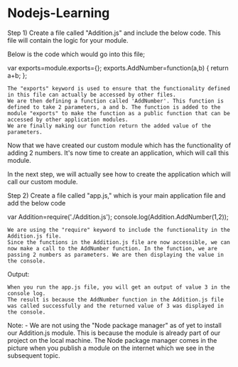 # Nodejs-Learning
Step 1) Create a file called "Addition.js" and include the below code. This file will contain the logic for your module.

Below is the code which would go into this file; 

var exports=module.exports={};
exports.AddNumber=function(a,b)
{
return a+b;
};

    The "exports" keyword is used to ensure that the functionality defined in this file can actually be accessed by other files.
    We are then defining a function called 'AddNumber'. This function is defined to take 2 parameters, a and b. The function is added to the module "exports" to make the function as a public function that can be accessed by other application modules.
    We are finally making our function return the added value of the parameters.

Now that we have created our custom module which has the functionality of adding 2 numbers. It's now time to create an application, which will call this module.

In the next step, we will actually see how to create the application which will call our custom module.

Step 2) Create a file called "app.js," which is your main application file and add the below code 

var Addition=require('./Addition.js');
console.log(Addition.AddNumber(1,2));

    We are using the "require" keyword to include the functionality in the Addition.js file.
    Since the functions in the Addition.js file are now accessible, we can now make a call to the AddNumber function. In the function, we are passing 2 numbers as parameters. We are then displaying the value in the console.

Output:

    When you run the app.js file, you will get an output of value 3 in the console log.
    The result is because the AddNumber function in the Addition.js file was called successfully and the returned value of 3 was displayed in the console.

Note: - We are not using the "Node package manager" as of yet to install our Addition.js module. This is because the module is already part of our project on the local machine. The Node package manager comes in the picture when you publish a module on the internet which we see in the subsequent topic. 
